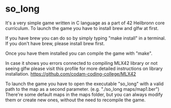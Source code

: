 # so_long
It's a very simple game written in C language as a part of 42 Heilbronn core curriculum. 
To launch the game you have to install brew and glfw at first.

If you have brew you can do so by simply typing "make install" in a terminal.
If you don't have brew, please install brew first.

Once you have them installed you can compile the game with "make".

In case it shows you errors connected to compiling MLX42 library or not seeing glfw please visit this profile for more detailed instructions on library installation.
https://github.com/codam-coding-college/MLX42

To launch the game you have to open the executable "so_long" with a valid path to the map as a second parameter. 
(e.g. "./so_long maps/map1.ber")
There're some default maps in the maps folder, but you can always modify them or create new ones, without the need to recompile the game.  

